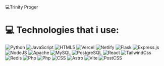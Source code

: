 💻Trinity Proger 

# 💻 Technologies that i use:
![Python](https://img.shields.io/badge/python-3670A0?style=flat&logo=python&logoColor=ffdd54) ![JavaScript](https://img.shields.io/badge/javascript-%23323330.svg?style=flat&logo=javascript&logoColor=%23F7DF1E) ![HTML5](https://img.shields.io/badge/html5-%23E34F26.svg?style=flat&logo=html5&logoColor=white) ![Vercel](https://img.shields.io/badge/vercel-%23000000.svg?style=flat&logo=vercel&logoColor=white) ![Netlify](https://img.shields.io/badge/netlify-%23000000.svg?style=flat&logo=netlify&logoColor=#00C7B7) ![Flask](https://img.shields.io/badge/flask-%23000.svg?style=flat&logo=flask&logoColor=white) ![Express.js](https://img.shields.io/badge/express.js-%23404d59.svg?style=flat&logo=express&logoColor=%2361DAFB) ![NodeJS](https://img.shields.io/badge/node.js-6DA55F?style=flat&logo=node.js&logoColor=white) ![Apache](https://img.shields.io/badge/apache-%23D42029.svg?style=flat&logo=apache&logoColor=white) ![MySQL](https://img.shields.io/badge/mysql-4479A1.svg?style=flat&logo=mysql&logoColor=white) ![PostgreSQL](https://img.shields.io/badge/postgresql-4169E1?style=flat&logo=postgresql&logoColor=white) ![React](https://img.shields.io/badge/react-61DAFB?style=flat&logo=react&logoColor=white) ![TailwindCss](https://img.shields.io/badge/tailwindcss-06B6D4?style=flat&logo=tailwindcss&logoColor=white) ![Redis](https://img.shields.io/badge/redis-FF4438?style=flat&logo=redis&logoColor=white) ![Php](https://img.shields.io/badge/php-777BB4?style=flat&logo=php&logoColor=white) ![Php](https://img.shields.io/badge/phpMyAdmin-6C78AF?style=flat&logo=phpMyAdmin&logoColor=white) ![CSS](https://img.shields.io/badge/css-1572B6?style=flat&logo=css&logoColor=white) ![Astro](https://img.shields.io/badge/astro-BC52EE?style=flat&logo=astro&logoColor=white) ![Vite](https://img.shields.io/badge/vite-646CFF?style=flat&logo=vite&logoColor=white) ![PostCSS](https://img.shields.io/badge/postcss-DD3A0A?style=flat&logo=postcss&logoColor=white)

